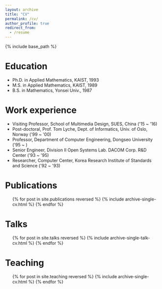 ```yaml
---
layout: archive
title: "CV"
permalink: /cv/
author_profile: true
redirect_from:
  - /resume
---
```


{% include base_path %}

Education
======
* Ph.D. in Applied Mathematics, KAIST, 1993
* M.S. in Applied Mathematics, KAIST, 1989
* B.S. in Mathematics, Yonsei Univ., 1987

Work experience
======
* Visiting Professor, School of Multimedia Design, SUES, China ('15 ~ '16)
* Post-doctoral, Prof. Tom Lyche, Dept. of Informatics, Univ. of Oslo, Norway ('99 ~ '00)
* Professor, Department of Computer Engineering, Dongseo University ('95 ~ )
* Senior Engineer, Division II Open Systems Lab. DACOM Corp. R&D Center ('93 ~ '95)
* Researcher, Computer Center, Korea Research Institute of Standards and Science ('92 ~ '93)

Publications
======
  <ul>{% for post in site.publications reversed %}
    {% include archive-single-cv.html %}
  {% endfor %}</ul>
  
Talks
======
  <ul>{% for post in site.talks reversed %}
    {% include archive-single-talk-cv.html  %}
  {% endfor %}</ul>
  
Teaching
======
  <ul>{% for post in site.teaching reversed %}
    {% include archive-single-cv.html %}
  {% endfor %}</ul>

  
